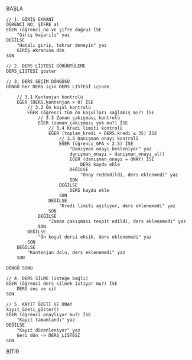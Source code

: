BAŞLA

    // 1. GİRİŞ EKRANI
    ÖĞRENCİ_NO, ŞİFRE al
    EĞER (öğrenci_no ve şifre doğru) İSE
        "Giriş başarılı" yaz
    DEĞİLSE
        "Hatalı giriş, tekrar deneyin" yaz
        GİRİŞ ekranına dön
    SON

    // 2. DERS LİSTESİ GÖRÜNTÜLEME
    DERS_LISTESİ göster

    // 3. DERS SEÇİM DÖNGÜSÜ
    DÖNGÜ her DERS için DERS_LISTESİ içinde

        // 3.1 Kontenjan kontrolü
        EĞER (DERS.kontenjan > 0) İSE
            // 3.2 Ön koşul kontrolü
            EĞER (öğrenci tüm ön koşulları sağlamış mı?) İSE
                // 3.3 Zaman çakışması kontrolü
                EĞER (zaman_çakışması yok mu?) İSE
                    // 3.4 Kredi limiti kontrolü
                    EĞER (toplam_kredi + DERS.kredi ≤ 35) İSE
                        // 3.5 Danışman onayı kontrolü
                        EĞER (öğrenci_GPA < 2.5) İSE
                            "Danışman onayı bekleniyor" yaz
                            danışman_onayı ← danışman_onayı_al()
                            EĞER (danışman_onayı = ONAY) İSE
                                DERS kayda ekle
                            DEĞİLSE
                                "Onay reddedildi, ders eklenmedi" yaz
                            SON
                        DEĞİLSE
                            DERS kayda ekle
                        SON
                    DEĞİLSE
                        "Kredi limiti aşılıyor, ders eklenemedi" yaz
                    SON
                DEĞİLSE
                    "Zaman çakışması tespit edildi, ders eklenemedi" yaz
                SON
            DEĞİLSE
                "Ön koşul dersi eksik, ders eklenemedi" yaz
            SON
        DEĞİLSE
            "Kontenjan dolu, ders eklenemedi" yaz
        SON

    DÖNGÜ SONU

    // 4. DERS SİLME (isteğe bağlı)
    EĞER (öğrenci ders silmek istiyor mu?) İSE
        DERS seç ve sil
    SON

    // 5. KAYIT ÖZETİ VE ONAY
    kayıt_özeti_göster()
    EĞER (öğrenci onaylıyor mu?) İSE
        "Kayıt tamamlandı" yaz
    DEĞİLSE
        "Kayıt düzenleniyor" yaz
        Geri dön -> DERS_LISTESİ
    SON

BİTİR
